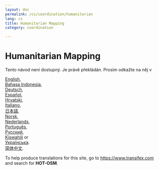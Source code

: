 ```yaml
---
layout: doc
permalink: /cs/coordination/humanitarian
lang: cs
title: Humanitarian Mapping
category: coordination

---
```


Humanitarian Mapping  
=================  

Tento návod není dostupný. Je právě překládán. Prosím odkažte na něj v   

[English](/en/coordination/humanitarian/),  
[Bahasa Indonesia](/bi/coordination/humanitarian/),  
[Deutsch](/de/coordination/humanitarian/),  
[Español](/es/coordination/humanitarian/),  
[Hrvatski](/hr/coordination/humanitarian/),  
[Italiano](/it/coordination/humanitarian/),  
[日本語](/ja/coordination/humanitarian/),  
[Norsk](/nb/coordination/humanitarian/),  
[Nederlands](/nl/coordination/humanitarian/),  
[Português](/pt/coordination/humanitarian/),  
[Русский](/ru/coordination/humanitarian/),  
[Kiswahili](/sw/coordination/humanitarian/) or  
[Українська](/uk/coordination/humanitarian/).  
[简体中文](/zh/coordination/humanitarian/).  

To help produce translations for this site, go to <https://www.transifex.com> and search for **HOT-OSM**.  

<!-- hidden text -->
